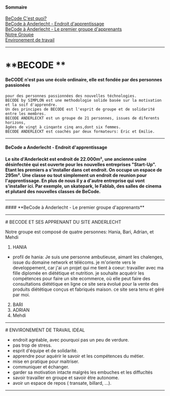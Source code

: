 
#### **Sommaire**

[BeCode C'est quoi?](#Becodecq)  
[BeCode à Anderlecht - Endroit d'apprentissage](#Becodeaded)      
[BeCode à Anderlecht - Le premier groupe d'apprenants](#Becodeadlpga)     
[Notre Groupe](#notregroupe)     
[Environement de travail](#environement)      

---
<a name="Becodecq"/>

# **BECODE **
#### BeCODE n'est pas une école ordinaire, elle est fondée par des personnes passionées 

    pour des personnes passionnées des nouvelles téchnologies.
    BECODE by SIMPLON est une methodologie solide basée sur la motivation et la soif d'apprendre.
    Un des principes de BECODE est l'esprit de groupe et de solidarité entre les membres.
    BECODE ANDERLECKT est un groupe de 21 personnes, issues de diferents horizons, 
    âgées de vingt à cinqante cinq ans,dont six femmes.
    BECODE ANDERLECKT est coachés par deux formateurs: Eric et Emilie.

---
<a name="Becodeaded"/>   

#### **BeCode a Anderlecht - Endroit d'apprentissage**   
#### Le site d'Anderleckt est endroit de 22.000m², une ancienne usine désinfectée qui est ouverte pour les nouvelles entreprises "Start-Up". Etant les    premiers a s'installer dans cet endroit. On occupe un espace de 295m². Une classe ou tout simplement un endroit de reunion pour l'apprentissage. En plus de nous il y a d'autre entreprise qui vont s'installer ici. Par exemple, un skatepark, le Fablab, des salles de cinema et plutard des nouvelles classes de BeCode.

---
<a name="Becodeadlpga"/>         
#### **BeCode à Anderlecht - Le premier groupe d'apprenants**

---
<a name="notregroupe"/>    
# BECODE ET SES APPRENANT DU SITE ANDERLECHT 

Notre groupe est composé de quatre personnes: Hania, Bari, Adrian, et Mehdi
1. HANIA 
  * profil de hania:
      Je suis une personne ambutieuse, aimant les chalenges, issue du domaine network et télécoms.
      je m'oriente vers le developpement, car j'ai un projet qui me tient à coeur: travailler avec ma fille
      diplomée en diététique et nutrition. je souhaite acquérir les compétences pour faire un site ecommerce, 
      où elle peut faire des consultations diététique en ligne ce site sera évolué pour la vente des produits diététique 
      conçus et fabriqués maison. ce site sera tenu et géré par moi. 
      
2. BARI 
3. ADRIAN 
4. Mehdi  

--- 
<a name="environement"/>         
# ENVIRONEMENT DE TRAVAIL IDEAL

-  endroit agréable, avec pourquoi pas un peu de verdure.
-  pas trop de stress.
-  esprit d'équipe et de solidarité.
-  apprendre pour aquérir le savoir et les compétences du métier.
-  mise en pratique pour maitriser.
-  communiquer et échanger.
-  garder sa motivation intacte malgrès les embuches et les diffucltés
-  savoir travailler en groupe et savoir être autonome.
- avoir un espace de repos ( transate, billard, ...).

---
